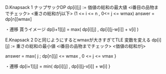 D.Knapsack 1
ナップサックDP
dp[i][j] := 価値の総和の最大値 <i番目の品物までチェック> <重さの総和がj以下>  (1 <= i <= n , 0<= j <= wmax)
answer = dp[n][wmax]

・遷移
貰うイメージ
dp[i+1][j] = max( dp[i][j] , dp[i][j-w[i]] + v[i] ) 

E.Knapsack 2
Dと同じようにするとwmaxが大きすぎてTLE
変数を変える
dp[i][j] := 重さの総和の最小値 <i番目の品物までチェック> <価値の総和がj> 

answer = max{ j ; dp[n][j] <= wmax , 0 <= j <= vmax }

・遷移
dp[i+1][j] = min( dp[i][j] , dp[i][j-v[i]] + w[i] }
